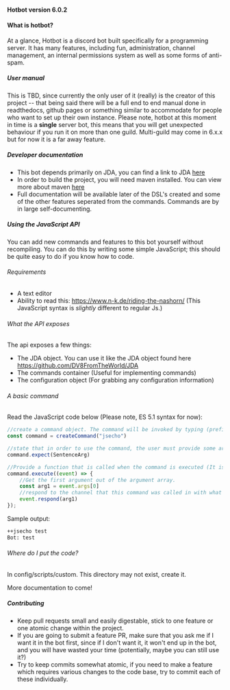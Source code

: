 

#### Hotbot version 6.0.2

#### What is hotbot? 
At a glance, Hotbot is a discord bot built specifically for a programming server. It has many features, including fun, administration, channel management, an internal permissions system as well as some forms of anti-spam. 



##### User manual
This is TBD, since currently the only user of it (really) is the creator of this project -- that being said there will be a full end to end manual done in readthedocs, github pages or something similar to accommodate for people who want to set up their own instance. Please note, hotbot at this moment in time is a **single** server bot, this means that you will get unexpected behaviour if you run it on more than one guild. Multi-guild may come in 6.x.x but for now it is a far away feature. 


##### Developer documentation
- This bot depends primarily on JDA, you can find a link to JDA [here](https://github.com/DV8FromTheWorld/JDA) 
- In order to build the project, you will need maven installed. You can view more about maven [here](https://maven.apache.org/)
- Full documentation will be available later of the DSL's created and some of the other features seperated from the commands. Commands are   by in large self-documenting. 


##### Using the JavaScript API

You can add new commands and features to this bot yourself without recompiling. You can do this by writing some
simple JavaScript; this should be quite easy to do if you know how to code. 

###### Requirements
 - A text editor
 - Ability to read this: https://www.n-k.de/riding-the-nashorn/ (This JavaScript syntax is *slightly* different to regular Js.)

###### What the API exposes
The api exposes a few things:
 - The JDA object. You can use it like the JDA object found here https://github.com/DV8FromTheWorld/JDA
 - The commands container (Useful for implementing commands)
 - The configuration object (For grabbing any configuration information)

###### A basic command
Read the JavaScript code below (Please note, ES 5.1 syntax for now):
```js
//create a command object. The command will be invoked by typing (prefix)jsecho
const command = createCommand("jsecho")

//state that in order to use the command, the user must provide some arguments, e.g. ++jsecho Hi there, this is a test!
command.expect(SentenceArg)

//Provide a function that is called when the command is executed (It is passed a CommandEvent)
command.execute((event) => {
    //Get the first argument out of the argument array.
    const arg1 = event.args[0]
    //respond to the channel that this command was called in with what they said
    event.respond(arg1)
});
```

Sample output:
```txt
++jsecho test
Bot: test
```

###### Where do I put the code?
In config/scripts/custom. This directory may not exist, create it.

More documentation to come!

##### Contributing

- Keep pull requests small and easily digestable, stick to one feature or one atomic change within the project.
- If you are going to submit a feature PR, make sure that you ask me if I want it in the bot first, since if I don't want it, it won't end   up in the bot, and you will have wasted your time (potentially, maybe you can still use it?)
- Try to keep commits somewhat atomic, if you need to make a feature which requires various changes to the code base, try to commit each     of these individually. 
 
